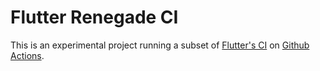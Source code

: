 # Flutter Renegade CI

This is an experimental project running a subset of [Flutter's CI][] on
[Github Actions][].

[flutter's ci]: https://github.com/flutter/flutter/blob/master/.ci.yaml
[github actions]: https://docs.github.com/en/actions
